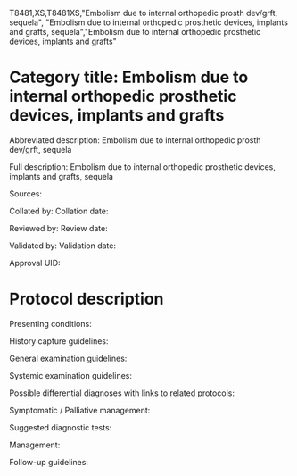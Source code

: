 T8481,XS,T8481XS,"Embolism due to internal orthopedic prosth dev/grft, sequela", "Embolism due to internal orthopedic prosthetic devices, implants and grafts, sequela","Embolism due to internal orthopedic prosthetic devices, implants and grafts"
# Category title: Embolism due to internal orthopedic prosthetic devices, implants and grafts

Abbreviated description: Embolism due to internal orthopedic prosth dev/grft, sequela

Full description: Embolism due to internal orthopedic prosthetic devices, implants and grafts, sequela

Sources:

Collated by:
Collation date:

Reviewed by:
Review date:

Validated by:
Validation date:

Approval UID:

# Protocol description

Presenting conditions:

History capture guidelines:

General examination guidelines:

Systemic examination guidelines:

Possible differential diagnoses with links to related protocols:

Symptomatic / Palliative management:

Suggested diagnostic tests:

Management:

Follow-up guidelines:
